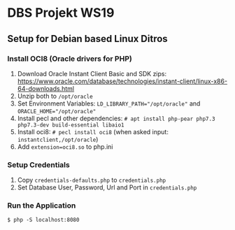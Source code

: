 # DBS Projekt WS19

## Setup for Debian based Linux Ditros

### Install OCI8 (Oracle drivers for PHP)

1. Download Oracle Instant Client Basic and SDK zips:
https://www.oracle.com/database/technologies/instant-client/linux-x86-64-downloads.html
2. Unzip both to `/opt/oracle`
3. Set Environment Variables: `LD_LIBRARY_PATH="/opt/oracle"` and `ORACLE_HOME="/opt/oracle"`
4. Install pecl and other dependencies: `# apt install php-pear php7.3 php7.3-dev build-essential libaio1`
5. Install oci8: `# pecl install oci8` (when asked input: `instantclient,/opt/oracle`)
6. Add `extension=oci8.so` to php.ini

### Setup Credentials

1. Copy `credentials-defaults.php` to `credentials.php` 
2. Set Database User, Password, Url and Port in `credentials.php` 

### Run the Application

`$ php -S localhost:8080`





